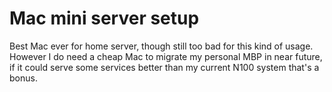 # Mac mini server setup

Best Mac ever for home server, though still too bad for this kind of usage. However I do need a cheap Mac to migrate my personal MBP in near future, if it could serve some services better than my current N100 system that's a bonus.